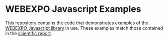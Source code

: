 # WEBEXPO Javascript Examples

This repository contains the code that demonstrates examples of the [WEBEXPO Javascript library](https://github.com/webexpo/webexpo_js_lib) in use. These examples match those contained in the [scientific report](https://www.irsst.qc.ca/en/publications-tools/publication/i/101066/n/webexpo).
